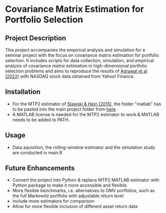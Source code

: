 # Covariance Matrix Estimation for Portfolio Selection

## Project Description

This project accompanies the empirical analysis and simulation for a seminar project with the focus on covariance matrix estimation for portfolio selection. It includes scripts for data collection, simulation, and empirical analysis of covariance matrix estimation in high-dimensional portfolio selection problems and aims to reproduce the results of [Agrawal et al (2022)](https://doi.org/10.1093/jjfinec/nbaa018) with NASDAQ stock data obtained from Yahoo! Finance.

## Installation

- For the MTP2 estimator of [Slawski & Hein (2015)](https://doi.org/10.1016/j.laa.2014.04.020), the folder "matlab" has to be pasted into the main project folder from [here](https://github.com/uhlerlab/MTP2-finance/).
- A MATLAB license is needed for the MTP2 estimator to work & MATLAB needs to be added to PATH.

## Usage
- Data aquisition, the rolling-window estimator and the simulation study are conducted in main.R

## Future Enhancements
- Convert the project into Python & replace MTP2 MATLAB estimator with Python package to make it more accessible and flexible.
- More flexible benchmarks, i.e. alternatives to GMV portfolios, such as the full Markowitz portfolio with adjustable return level
- Include more estimators for comparison
- Allow for more flexible inclusion of different asset return data
